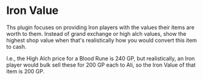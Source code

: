# Iron Value

Ths plugin focuses on providing Iron players with the values their items are worth to them. Instead of grand exchange or high alch values, show the highest shop value when that's realistically how you would convert this item to cash.

I.e., the High Alch price for a Blood Rune is 240 GP, but realistically, an Iron player would bulk sell these for 200 GP each to Ali, so the Iron Value of that item is 200 GP.
